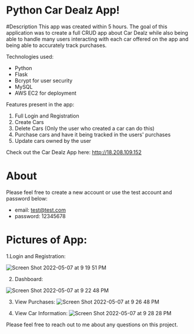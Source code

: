 # Python Car Dealz App!

#Description
This app was created within 5 hours. The goal of this application was to create a full CRUD app about Car Dealz while also being able to handle many users interacting with each car offered on the app and being able to accurately track purchases.

Technologies used:
- Python
- Flask
- Bcrypt for user security
- MySQL
- AWS EC2 for deployment

Features present in the app:
1. Full Login and Registration
2. Create Cars
3. Delete Cars (Only the user who created a car can do this)
4. Purchase cars and have it being tracked in the users' purchases
5. Update cars owned by the user

Check out the Car Dealz App here: http://18.208.109.152

# About

Please feel free to create a new account or use the test account and password below:
- email: test@test.com
- password: 12345678

# Pictures of App:

1.Login and Registration:

![Screen Shot 2022-05-07 at 9 19 51 PM](https://user-images.githubusercontent.com/77364785/167277813-f74db02f-6150-4256-bc3a-aa621bfc0860.png)

2. Dashboard:

![Screen Shot 2022-05-07 at 9 22 48 PM](https://user-images.githubusercontent.com/77364785/167277894-ac4d60b3-9e6d-4cd4-ae9d-806355ed348b.png)

3. View Purchases:
![Screen Shot 2022-05-07 at 9 26 48 PM](https://user-images.githubusercontent.com/77364785/167277957-92f760f0-8b01-4428-9403-ecb15fdaa2bc.png)

4. View Car Information:
![Screen Shot 2022-05-07 at 9 28 28 PM](https://user-images.githubusercontent.com/77364785/167277981-0c13ef85-1770-4bd9-8b0b-8224b572d10d.png)

Please feel free to reach out to me about any questions on this project.

